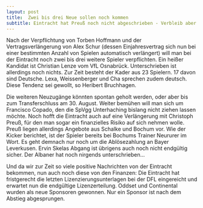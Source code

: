 ```yaml
---
layout: post
title:  Zwei bis drei Neue sollen noch kommen
subtitle: Eintracht hat Preuß noch nicht abgeschrieben - Verbleib aber unwahrscheinlich
---
```


Nach der Verpflichtung von Torben Hoffmann und der Vertragsverlängerung von Alex Schur (dessen Einjahresvertrag sich nun bei einer bestimmten Anzahl von Spielen automatisch verlängert) will man bei der Eintracht noch zwei bis drei weitere Spieler verpflichten. Ein heißer Kandidat ist Christian Lenze vom VfL Osnabrück. Unterschrieben ist allerdings noch nichts. Zur Zeit besteht der Kader aus 23 Spielern. 17 davon sind Deutsche. Lexa, Weissenberger und Cha sprechen zudem deutsch. Diese Tendenz sei gewollt, so Heribert Bruchhagen.

Die weiteren Neuzugänge könnten spontan geholt werden, oder aber bis zum Transferschluss am 30. August. Weiter bemühen will man sich um Francisco Copado, den die SpVgg Unterhaching bislang nicht ziehen lassen möchte. Noch hofft die Eintracht auch auf eine Verlängerung mit Christoph Preuß, für den man sogar ein finanzielles Risiko auf sich nehmen wolle. Preuß liegen allerdings Angebote aus Schalke und Bochum vor. Wie der Kicker berichtet, ist der Spieler bereits bei Bochums Trainer Neururer im Wort. Es geht demnach nur noch um die Ablösezahlung an Bayer Leverkusen. Ervin Skelas Abgang ist übrigens auch noch nicht endgültig sicher. Der Albaner hat noch nirgends unterschrieben...

Und da wir zur Zeit so viele positive Nachrichten von der Eintracht bekommen, nun auch noch diese von den Finanzen: Die Eintracht hat fristgerecht die letzten Lizenzierungsunterlagen bei der DFL eingereicht und erwartet nun die endgültige Lizenzerteilung. Oddset und Continental wurden als neue Sponsoren gewonnen. Nur ein Sponsor ist nach dem Abstieg abgesprungen.
